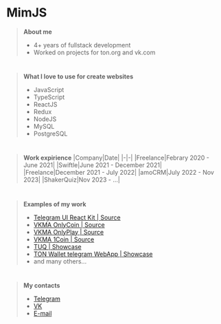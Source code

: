 # MimJS

> **About me**
> - 4+ years of fullstack development
> - Worked on projects for ton.org and vk.com
#
> **What I love to use for create websites**
> - JavaScript
> - TypeScript
> - ReactJS
> - Redux
> - NodeJS
> - MySQL
> - PostgreSQL
#
> **Work expirience**
> |Company|Date|
> |-|-|
> |Freelance|Febrary 2020 - June 2021|
> |Swiftle|June 2021 - December 2021|
> |Freelance|December 2021 - July 2022|
> |amoCRM|July 2022 - Nov 2023|
> |ShakerQuiz|Nov 2023 - ...|
#
> **Examples of my work**
> - [Telegram UI React Kit | Source](https://github.com/astralyxdev/twa-ui)
> - [VKMA OnlyCoin | Source](https://github.com/MimJS/onlyCoin)
> - [VKMA OnlyPlay | Source](https://github.com/MimJS/onlyPlay)
> - [VKMA 1Coin | Source](https://github.com/MimJS/1coin-front-ishod)
> - [TUQ | Showcase](https://tuq.im/tuq)
> - [TON Wallet telegram WebApp | Showcase](https://xJetSwapBot.t.me)
> - and many others...
#
> **My contacts**
> - [Telegram](https://mikm_dev.t.me)
> - [VK](https://vk.com/mimjs)
> - [E-mail](mailto://mikhailmateevskiy@gmail.com)
